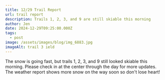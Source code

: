```yaml
---
title: 12/29 Trail Report
url: trail report
description: Trails 1, 2, 3, and 9 are still skiable this morning
author: Jen
date: 2024-12-29T09:25:00.000Z
tags:
  - post
image: /assets/images/blog/img_6883.jpg
imageAlt: trail 3 ield
---
```

The snow is going fast, but trails 1, 2, 3, and 9 still looked skiable this morning.  Please check in at the center through the day for more updates.  The weather report shows more snow on the way soon so don't lose heart!
